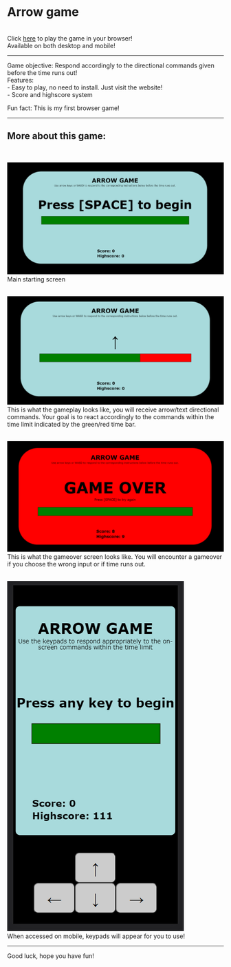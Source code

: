 <h1>Arrow game</h1> <br>
Click <a href='https://jspoh.github.io/projects/games/arrow_game/ag.html' target='_blank'>here</a> to play the game in your browser! <br>
Available on both desktop and mobile!
<hr>
Game objective: Respond accordingly to the directional commands given before the time runs out! <br>
Features: <br>
- Easy to play, no need to install. Just visit the website! <br>
- Score and highscore system <br>

Fun fact: This is my first browser game!
<hr>

<h2>More about this game: </h2><br>

<img src='lib/main.PNG'> <br>
Main starting screen <br>
<br>

<img src='lib/gameplay.PNG'> <br>
This is what the gameplay looks like, you will receive arrow/text directional commands. Your goal is to react accordingly to the commands within the time limit indicated by the green/red time bar. <br>
<br>

<img src='lib/gameover.PNG'> <br>
This is what the gameover screen looks like. You will encounter a gameover if you choose the wrong input or if time runs out. <br>
<br>

<img src='lib/mobile.PNG'> <br>
When accessed on mobile, keypads will appear for you to use! <br>
<hr>
Good luck, hope you have fun!
